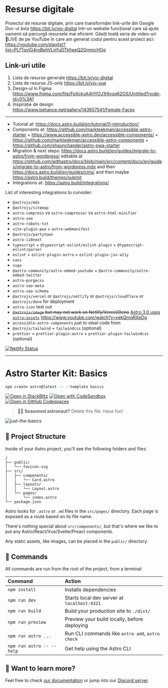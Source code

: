 # Resurse digitale

Proiectul de resurse digitale, prin care transformăm link-urile din Google Doc-ul ăsta <https://bit.ly/vio-digital> într-un website funcțional care să ajute oamenii să parcurgă resursele mai eficient. Găsiți toată seria de video-uri 🔴LIVE de pe YouTube în care am generat codul pentru acest proiect aici: <https://youtube.com/playlist?list=PLfTqvIG4roBphVLnYuDTkfweQ2GmmcHOq>

## Link-uri utile

1. Lista de resurse generale <https://bit.ly/vio-digital>
2. Lista de resurse JS-only <https://bit.ly/vio-vue>
3. Design-ul în Figma <https://www.figma.com/file/FpXckvA4HYOJ1HIvsq62GS/Untitled?node-id=0%3A1>
4. Inspirație de design <https://www.behance.net/gallery/143657541/Female-Faces>

---------------

- Tutorial at: <https://docs.astro.build/en/tutorial/0-introduction/>
- Components at: <https://github.com/markteekman/accessible-astro-starter> + <https://www.accessible-astro.dev/accessible-components/> + <https://github.com/markteekman/accessible-astro-components> + <https://github.com/shaunchander/astro-pwa-starter>
- Migration & next steps: <https://docs.astro.build/en/guides/migrate-to-astro/from-wordpress/> editable at <https://github.com/withastro/docs/blob/main/src/content/docs/en/guides/migrate-to-astro/from-wordpress.mdx> and then <https://docs.astro.build/en/guides/cms/> and then maybe <https://astro.build/themes/submit>
- Integrations at: <https://astro.build/integrations/>

List of interesting integrations to consider:

- `@astrojs/mdx`
- `@astrojs/sitemap`
- `astro-compress` vs `astro-compressor` vs `astro-html-minifier`
- `astro-seo`
- `astro-robots-txt`
- `vite-plugin-pwa` + `astro-webmanifest`
- `@astrojs/partytown`
- `astro-i18next`
- `typescript` + `@typescript-eslint/eslint-plugin` + `@typescript-eslint/parser`
- `eslint` + `eslint-plugin-astro` + `eslint-plugin-jsx-a11y`
- `sass`
- `svgo`
- `@astro-community/astro-embed-youtube` + `@astro-community/astro-embed-twitter`
- `astro-purgecss`
- `astro-seo-meta`
- `astro-seo-schema`
- `@astrojs/vercel` or `@astrojs/netlify` or `@astrojs/cloudflare` or `@astrojs/deno` for deployment
- `astro-icon` test out
- <del>`@astrojs/image` but may not work on Netlify/Vercel/Deno</del> <ins>Astro 3.0 uses `astro:assets`</ins> <https://www.youtube.com/watch?v=vekQmqRXeDg>
- `accessible-astro-components` just to steal code from
- `@astrojs/tailwind` + `tailwindcss` (optional)
- `prettier` + `prettier-plugin-astro` + `prettier-plugin-tailwindcss` (optional)

[![Netlify Status](https://api.netlify.com/api/v1/badges/01e40750-bc4b-447c-9cd2-7cadacf27fdc/deploy-status)](https://app.netlify.com/sites/ssg-test-1-astro/deploys)


-------

# Astro Starter Kit: Basics

```
npm create astro@latest -- --template basics
```

[![Open in StackBlitz](https://developer.stackblitz.com/img/open_in_stackblitz.svg)](https://stackblitz.com/github/withastro/astro/tree/latest/examples/basics)
[![Open with CodeSandbox](https://assets.codesandbox.io/github/button-edit-lime.svg)](https://codesandbox.io/p/sandbox/github/withastro/astro/tree/latest/examples/basics)
[![Open in GitHub Codespaces](https://github.com/codespaces/badge.svg)](https://codespaces.new/withastro/astro?devcontainer_path=.devcontainer/basics/devcontainer.json)

> 🧑‍🚀 **Seasoned astronaut?** Delete this file. Have fun!

![just-the-basics](https://github.com/withastro/astro/assets/2244813/a0a5533c-a856-4198-8470-2d67b1d7c554)

## 🚀 Project Structure

Inside of your Astro project, you'll see the following folders and files:

```
/
├── public/
│   └── favicon.svg
├── src/
│   ├── components/
│   │   └── Card.astro
│   ├── layouts/
│   │   └── Layout.astro
│   └── pages/
│       └── index.astro
└── package.json
```

Astro looks for `.astro` or `.md` files in the `src/pages/` directory. Each page is exposed as a route based on its file name.

There's nothing special about `src/components/`, but that's where we like to put any Astro/React/Vue/Svelte/Preact components.

Any static assets, like images, can be placed in the `public/` directory.

## 🧞 Commands

All commands are run from the root of the project, from a terminal:

| Command                   | Action                                           |
| :------------------------ | :----------------------------------------------- |
| `npm install`             | Installs dependencies                            |
| `npm run dev`             | Starts local dev server at `localhost:4321`      |
| `npm run build`           | Build your production site to `./dist/`          |
| `npm run preview`         | Preview your build locally, before deploying     |
| `npm run astro ...`       | Run CLI commands like `astro add`, `astro check` |
| `npm run astro -- --help` | Get help using the Astro CLI                     |

## 👀 Want to learn more?

Feel free to check [our documentation](https://docs.astro.build) or jump into our [Discord server](https://astro.build/chat).
